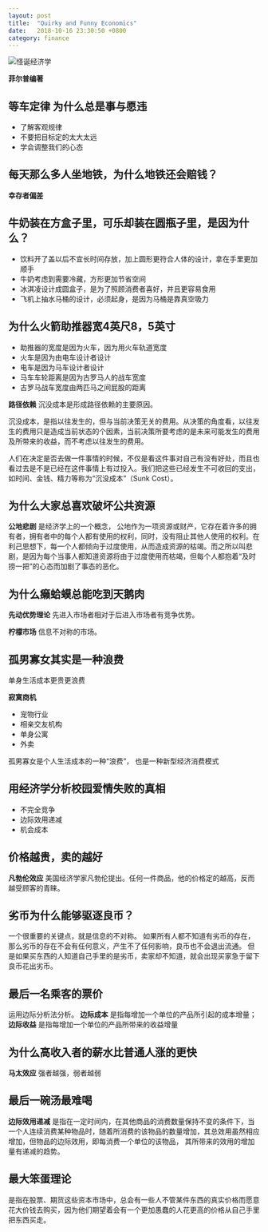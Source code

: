 ```yaml
---
layout: post
title:  "Quirky and Funny Economics"
date:   2018-10-16 23:30:50 +0800
category: finance
---
```

![怪诞经济学](http://image4.suning.cn/uimg/b2c/newcatentries/0070091573-000000000615549002_5_800x800.jpg)

**菲尔普编著**

## 等车定律 为什么总是事与愿违

- 了解客观规律
- 不要把目标定的太大太远
- 学会调整我们的心态


## 每天那么多人坐地铁，为什么地铁还会赔钱？

**幸存者偏差**

## 牛奶装在方盒子里，可乐却装在圆瓶子里，是因为什么？

- 饮料开了盖以后不宜长时间存放，加上圆形更符合人体的设计，拿在手里更加顺手
- 牛奶考虑到需要冷藏，方形更加节省空间
- 冰淇凌设计成圆盒子，是为了照顾消费者喜好，并且更容易食用
- 飞机上抽水马桶的设计，必须起身，是因为马桶是靠真空吸力


## 为什么火箭助推器宽4英尺8，5英寸

- 助推器的宽度是因为火车，因为用火车轨道宽度
- 火车是因为由电车设计者设计
- 电车是因为马车设计者设计
- 马车车轮距离是因为古罗马人的战车宽度
- 古罗马战车宽度由两匹马之间屁股的距离

**路径依赖** 沉没成本是形成路径依赖的主要原因。 

沉没成本，是指以往发生的，但与当前决策无关的费用。从决策的角度看，以往发生的费用只是造成当前状态的个因素，当前决策所要考虑的是未来可能发生的费用及所带来的收益，而不考虑以往发生的费用。 

人们在决定是否去做一件事情的时候，不仅是看这件事对自己有没有好处，而且也看过去是不是已经在这件事情上有过投入。我们把这些已经发生不可收回的支出，如时间、金钱、精力等称为“沉没成本”（Sunk Cost）。

## 为什么大家总喜欢破坏公共资源

**公地悲剧** 是经济学上的一个概念， 公地作为一项资源或财产，它存在着许多的拥有者，拥有者中的每个人都有使用的权利，同时，没有阻止其他人使用的权利。在利己思想下，每一个人都倾向于过度使用，从而造成资源的枯竭。而之所以叫悲剧，是因为每个当事人都知道资源将由于过度使用而枯竭，但每个人都抱着“及时捞一把”的心态而加剧了事态的恶化。


## 为什么癞蛤蟆总能吃到天鹅肉

**先动优势理论** 先进入市场者相对于后进入市场者有竞争优势。

**柠檬市场** 信息不对称的市场。 

## 孤男寡女其实是一种浪费

单身生活成本更贵更浪费

**寂寞商机**

- 宠物行业
- 相亲交友机构
- 单身公寓
- 外卖

孤男寡女是个人生活成本的一种“浪费”， 也是一种新型经济消费模式

## 用经济学分析校园爱情失败的真相
- 不完全竞争
- 边际效用递减
- 机会成本

## 价格越贵，卖的越好

**凡勃伦效应** 
美国经济学家凡勃伦提出。任何一件商品，他的价格定的越高，反而越受顾客的青睐。 

## 劣币为什么能够驱逐良币？

一个很重要的关键点，就是信息的不对称。 如果所有人都不知道有劣币的存在，那么劣币的存在不会有任何意义，产生不了任何影响，良币也不会退出流通。 但是如果买东西的人知道自己手里的是劣币，卖家却不知道，就会出现买家急于留下良币花出劣币。 


## 最后一名乘客的票价

运用边际分析法分析。 **边际成本** 是指每增加一个单位的产品所引起的成本增量； **边际收益** 是指每增加一个单位的产品所带来的收益增量


## 为什么高收入者的薪水比普通人涨的更快

**马太效应** 强者越强，弱者越弱


## 最后一碗汤最难喝

**边际效用递减** 是指在一定时间内，在其他商品的消费数量保持不变的条件下，当一个人连续消费某种物品时，随着所消费的该物品的数量增加，其总效用虽然相应增加，但物品的边际效用，即每消费一个单位的该物品， 其所带来的效用的增加量有递减的趋势。 

## 最大笨蛋理论

是指在股票、期货这些资本市场中，总会有一些人不管某件东西的真实价格而愿意花大价钱去购买，因为他们期望着会有一个更加愚蠢的人花更高的价格从自己手里把东西买走。


